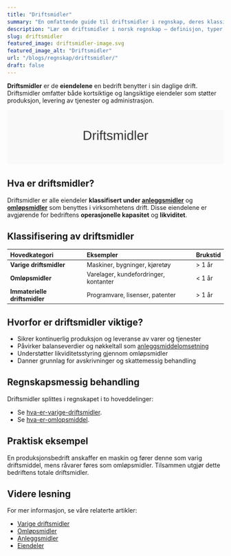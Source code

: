 ```yaml
---
title: "Driftsmidler"
summary: "En omfattende guide til driftsmidler i regnskap, deres klassifisering som varige driftsmidler og omløpsmidler, og praktiske eksempler."
description: "Lær om driftsmidler i norsk regnskap – definisjon, typer, forskjell til anleggsmidler og omløpsmidler, og regnskapsmessig behandling."
slug: driftsmidler
featured_image: driftsmidler-image.svg
featured_image_alt: "Driftsmidler"
url: "/blogs/regnskap/driftsmidler/"
draft: false
---
```


**Driftsmidler** er de **eiendelene** en bedrift benytter i sin daglige drift. Driftsmidler omfatter både kortsiktige og langsiktige eiendeler som støtter produksjon, levering av tjenester og administrasjon.

![Driftsmidler - oversikt](driftsmidler-image.svg)

## Hva er driftsmidler?

Driftsmidler er alle eiendeler **klassifisert under [anleggsmidler](/blogs/regnskap/hva-er-anleggsmidler "Hva er Anleggsmidler? Komplett Guide til Faste Eiendeler i Regnskap")** og **[omløpsmidler](/blogs/regnskap/hva-er-omlopsmiddel "Hva er Omløpsmidler? Komplett Guide til Kortsiktige Eiendeler")** som benyttes i virksomhetens drift. Disse eiendelene er avgjørende for bedriftens **operasjonelle kapasitet** og **likviditet**.

## Klassifisering av driftsmidler

| Hovedkategori                 | Eksempler                        | Brukstid     |
|:------------------------------|:---------------------------------|:-------------|
| **Varige driftsmidler**       | Maskiner, bygninger, kjøretøy    | > 1 år       |
| **Omløpsmidler**              | Varelager, kundefordringer, kontanter | < 1 år|
| **Immaterielle driftsmidler** | Programvare, lisenser, patenter  | > 1 år       |

## Hvorfor er driftsmidler viktige?

* Sikrer kontinuerlig produksjon og leveranse av varer og tjenester
* Påvirker balanseverdier og nøkkeltall som [anleggsmiddelomsetning](/blogs/regnskap/hva-er-anleggsmiddelomsetning "Hva er Anleggsmiddelomsetning? Effektivitet i Bruk av Eiendeler")
* Understøtter likviditetsstyring gjennom omløpsmidler
* Danner grunnlag for avskrivninger og skattemessig behandling

## Regnskapsmessig behandling

Driftsmidler splittes i regnskapet i to hoveddelinger:

- Se [hva-er-varige-driftsmidler](/blogs/regnskap/hva-er-varige-driftsmidler "Hva er varige driftsmidler? Komplett Guide til Langsiktige Materielle Eiendeler").
- Se [hva-er-omlopsmiddel](/blogs/regnskap/hva-er-omlopsmiddel "Hva er omløpsmidler? Komplett Guide til Kortsiktige Eiendeler").

## Praktisk eksempel

En produksjonsbedrift anskaffer en maskin og fører denne som varig driftsmiddel, mens råvarer føres som omløpsmidler. Tilsammen utgjør dette bedriftens totale driftsmidler.

## Videre lesning

For mer informasjon, se våre relaterte artikler:
* [Varige driftsmidler](/blogs/regnskap/hva-er-varige-driftsmidler "Hva er Varige Driftsmidler? Guide til Langsiktige Materielle Eiendeler")
* [Omløpsmidler](/blogs/regnskap/hva-er-omlopsmiddel "Hva er Omløpsmidler? Guide til Kortsiktige Eiendeler")
* [Anleggsmidler](/blogs/regnskap/hva-er-anleggsmidler "Hva er Anleggsmidler? Guide til Faste Eiendeler")
* [Eiendeler](/blogs/regnskap/hva-er-eiendel "Hva er Eiendel? Komplett Guide til Eiendeler i Regnskap")
